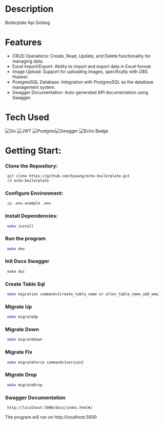 # Description
Boilerplate Api Golang

# Features
- CRUD Operations: Create, Read, Update, and Delete functionality for managing data.
- Excel Import/Export: Ability to import and export data in Excel format.
- Image Upload: Support for uploading images, specifically with OBS Huawei.
- PostgresSQL Database: Integration with PostgresSQL as the database management system.
- Swagger Documentation: Auto-generated API documentation using Swagger.

# Tech Used
![Go](https://img.shields.io/badge/go-%2300ADD8.svg?style=for-the-badge&logo=go&logoColor=white) ![JWT](https://img.shields.io/badge/JWT-black?style=for-the-badge&logo=JSON%20web%20tokens) ![Postgres](https://img.shields.io/badge/postgres-%23316192.svg?style=for-the-badge&logo=postgresql&logoColor=white)![Swagger](https://img.shields.io/badge/-Swagger-%23Clojure?style=for-the-badge&logo=swagger&logoColor=white) ![Echo Badge](https://img.shields.io/badge/Echo-008ECF?logo=echo&logoColor=fff&style=for-the-badge)

# Getting Start:

### Clone the Repository:
```bash
 git clone https://github.com/byuang/echo-boilerplate.git
 cd echo-boilerplate
```
### Configure Environment:
```bash
 cp .env.example .env
```

### Install Dependencies:
```bash
 make install
```

### Run the program
```bash
 make dev
```

### Init Docs Swagger
```bash
 make doc
```

### Create Table Sql
```bash
 make migration command={create_table_name or alter_table_name_add_email}
```

### Migrate Up
```bash
 make migrateUp
```

### Migrate Down
```bash
 make migrateDown
```

### Migrate Fix
```bash
 make migrateForce command={version}
```

### Migrate Drop
```bash
 make migrateDrop
```

### Swagger Documentation
```bash
 http://localhost:3000/docs/index.html#/
```

The program will run on http://localhost:3000
<!-- </> with 💛 by readMD (https://readmd.itsvg.in) -->